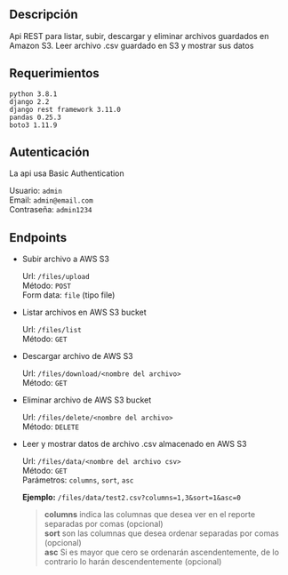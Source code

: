 ## Descripción
Api REST para listar, subir, descargar y eliminar archivos guardados en Amazon S3. 
Leer archivo .csv guardado en S3 y mostrar sus datos

## Requerimientos
`python 3.8.1` </br>
`django 2.2` </br>
`django rest framework 3.11.0` </br>
`pandas 0.25.3` </br>
`boto3 1.11.9` </br>

## Autenticación
La api usa Basic Authentication

Usuario: `admin` </br>
Email: `admin@email.com` </br>
Contraseña: `admin1234` </br>

## Endpoints

- Subir archivo a AWS S3

    Url: `/files/upload` </br>
    Método: `POST` </br>
    Form data: `file` (tipo file) </br> 
     
- Listar archivos en AWS S3 bucket

    Url: `/files/list` </br>
    Método: `GET` </br>
    
- Descargar archivo de AWS S3

    Url: `/files/download/<nombre del archivo>` </br>
    Método: `GET` 
    
- Eliminar archivo de AWS S3 bucket

    Url: `/files/delete/<nombre del archivo>` </br>
    Método: `DELETE`
    
- Leer y mostrar datos de archivo .csv almacenado en AWS S3

    Url: `/files/data/<nombre del archivo csv>` </br>
    Método: `GET` </br>
    Parámetros: `columns`, `sort`, `asc`
    
    **Ejemplo:** `/files/data/test2.csv?columns=1,3&sort=1&asc=0` 
    > **columns** indica las columnas que desea ver en el reporte separadas por comas (opcional) </br>
    > **sort** son las columnas que desea ordenar separadas por comas (opcional) </br>
    > **asc** Si es mayor que cero se ordenarán ascendentemente, de lo contrario lo harán descendentemente (opcional)
    
    
